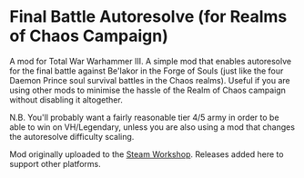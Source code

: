 # Final Battle Autoresolve (for Realms of Chaos Campaign)
A mod for Total War Warhammer III. A simple mod that enables autoresolve for the final battle against Be'lakor in the Forge of Souls (just like the four Daemon Prince soul survival battles in the Chaos realms). Useful if you are using other mods to minimise the hassle of the Realm of Chaos campaign without disabling it altogether.

N.B. You'll probably want a fairly reasonable tier 4/5 army in order to be able to win on VH/Legendary, unless you are also using a mod that changes the autoresolve difficulty scaling.

Mod originally uploaded to the [Steam Workshop](https://steamcommunity.com/sharedfiles/filedetails/?id=2790243463). Releases added here to support other platforms.
